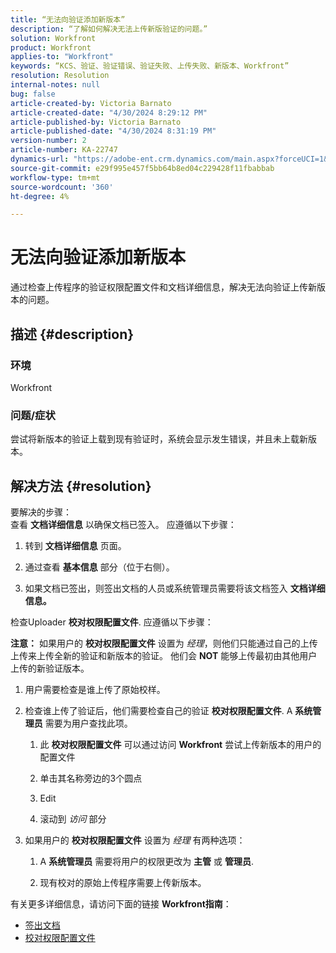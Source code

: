 ```yaml
---
title: “无法向验证添加新版本”
description: “了解如何解决无法上传新版验证的问题。”
solution: Workfront
product: Workfront
applies-to: "Workfront"
keywords: “KCS、验证、验证错误、验证失败、上传失败、新版本、Workfront”
resolution: Resolution
internal-notes: null
bug: false
article-created-by: Victoria Barnato
article-created-date: "4/30/2024 8:29:12 PM"
article-published-by: Victoria Barnato
article-published-date: "4/30/2024 8:31:19 PM"
version-number: 2
article-number: KA-22747
dynamics-url: "https://adobe-ent.crm.dynamics.com/main.aspx?forceUCI=1&pagetype=entityrecord&etn=knowledgearticle&id=63f75048-3007-ef11-9f8a-6045bd0a08d9"
source-git-commit: e29f995e457f5bb64b8ed04c229428f11fbabbab
workflow-type: tm+mt
source-wordcount: '360'
ht-degree: 4%

---
```


# 无法向验证添加新版本


通过检查上传程序的验证权限配置文件和文档详细信息，解决无法向验证上传新版本的问题。

## 描述 {#description}


### <b>环境</b>

Workfront



### <b>问题/症状</b>

尝试将新版本的验证上载到现有验证时，系统会显示发生错误，并且未上载新版本。


## 解决方法 {#resolution}

要解决的步骤：<br>
查看 <b>文档详细信息</b> 以确保文档已签入。 应遵循以下步骤：

1. 转到 <b>文档详细信息</b> 页面。


2. 通过查看 <b>基本信息</b> 部分（位于右侧）。


3. 如果文档已签出，则签出文档的人员或系统管理员需要将该文档签入 <b>文档详细信息。</b>




检查Uploader <b>校对权限配置文件</b>. 应遵循以下步骤：

<b>注意：</b> 如果用户的 <b>校对权限配置文件</b> 设置为 *经理*，则他们只能通过自己的上传上传来上传全新的验证和新版本的验证。 他们会 <b>NOT</b> 能够上传最初由其他用户上传的新验证版本。

1. 用户需要检查是谁上传了原始校样。


2. 检查谁上传了验证后，他们需要检查自己的验证 <b>校对权限配置文件</b>. A <b>系统管理员</b> 需要为用户查找此项。

   1. 此 <b>校对权限配置文件</b> 可以通过访问 <b>Workfront</b> 尝试上传新版本的用户的配置文件


   2. 单击其名称旁边的3个圆点


   3. Edit


   4. 滚动到 *访问* 部分


3. 如果用户的 <b>校对权限配置文件</b> 设置为 *经理* 有两种选项：

   1. A <b>系统管理员</b> 需要将用户的权限更改为 <b>主管</b> 或 <b>管理员</b>.


   2. 现有校对的原始上传程序需要上传新版本。




有关更多详细信息，请访问下面的链接 <b>Workfront指南</b>：

- [签出文档](https://experienceleague.adobe.com/docs/workfront/using/documents/manage-documents/check-out-documents.html)
- [校对权限配置文件](https://experienceleague.adobe.com/docs/workfront/using/review-and-approve-work/proofing/proofing-overview/permission-profiles.html)

